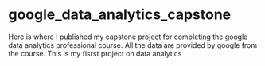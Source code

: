 # google_data_analytics_capstone
Here is where I published my capstone project for completing the google data analytics professional course. 
All the data are provided by google from the course. 
This is my fisrst project on data analytics 
